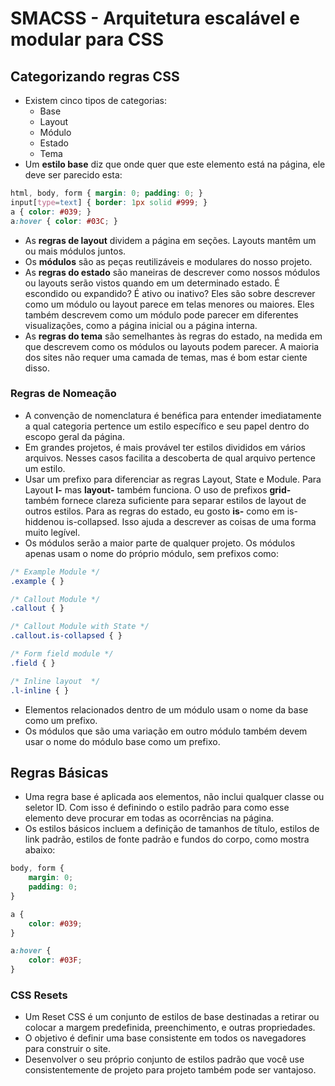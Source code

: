 # SMACSS - Arquitetura escalável e modular para CSS

## Categorizando regras CSS
- Existem cinco tipos de categorias:
  - Base
  - Layout
  - Módulo
  - Estado
  - Tema
- Um **estilo base** diz que onde quer que este elemento está na página, ele deve ser parecido esta:
```css
html, body, form { margin: 0; padding: 0; }
input[type=text] { border: 1px solid #999; }
a { color: #039; }
a:hover { color: #03C; }
```
- As **regras de layout** dividem a página em seções. Layouts mantêm um ou mais módulos juntos.
- Os **módulos** são as peças reutilizáveis e modulares do nosso projeto.
- As **regras do estado** são maneiras de descrever como nossos módulos ou layouts serão vistos quando em um determinado estado. É escondido ou expandido? É ativo ou inativo? Eles são sobre descrever como um módulo ou layout parece em telas menores ou maiores. Eles também descrevem como um módulo pode parecer em diferentes visualizações, como a página inicial ou a página interna.
- As **regras do tema** são semelhantes às regras do estado, na medida em que descrevem como os módulos ou layouts podem parecer. A maioria dos sites não requer uma camada de temas, mas é bom estar ciente disso.
### Regras de Nomeação
- A convenção de nomenclatura é benéfica para entender imediatamente a qual categoria pertence um estilo específico e seu papel dentro do escopo geral da página.
- Em grandes projetos, é mais provável ter estilos divididos em vários arquivos. Nesses casos facilita a descoberta de qual arquivo pertence um estilo.
- Usar um prefixo para diferenciar as regras Layout, State e Module. Para Layout **l-** mas **layout-** também funciona. O uso de prefixos **grid-** também fornece clareza suficiente para separar estilos de layout de outros estilos. Para as regras do estado, eu gosto **is-** como em is-hiddenou is-collapsed. Isso ajuda a descrever as coisas de uma forma muito legível.
- Os módulos serão a maior parte de qualquer projeto. Os módulos apenas usam o nome do próprio módulo, sem prefixos como:
```css
/* Example Module */
.example { }

/* Callout Module */
.callout { }

/* Callout Module with State */
.callout.is-collapsed { }

/* Form field module */
.field { }

/* Inline layout  */
.l-inline { }
```
- Elementos relacionados dentro de um módulo usam o nome da base como um prefixo.
- Os módulos que são uma variação em outro módulo também devem usar o nome do módulo base como um prefixo.

## Regras Básicas
- Uma regra base é aplicada aos elementos, não inclui qualquer classe ou seletor ID. Com isso é definindo o estilo padrão para como esse elemento deve procurar em todas as ocorrências na página.
- Os estilos básicos incluem a definição de tamanhos de título, estilos de link padrão, estilos de fonte padrão e fundos do corpo, como mostra abaixo:

```css
body, form {
    margin: 0;
    padding: 0;
}

a {
    color: #039;
}

a:hover {
    color: #03F;    
}
```
### CSS Resets
- Um Reset CSS é um conjunto de estilos de base destinadas a retirar ou colocar a margem predefinida, preenchimento, e outras propriedades. 
- O objetivo é definir uma base consistente em todos os navegadores para construir o site.
- Desenvolver o seu próprio conjunto de estilos padrão que você use consistentemente de projeto para projeto também pode ser vantajoso.
